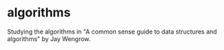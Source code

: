 # algorithms
Studying the algorithms in "A common sense guide to data structures and algorithms" by Jay Wengrow.
